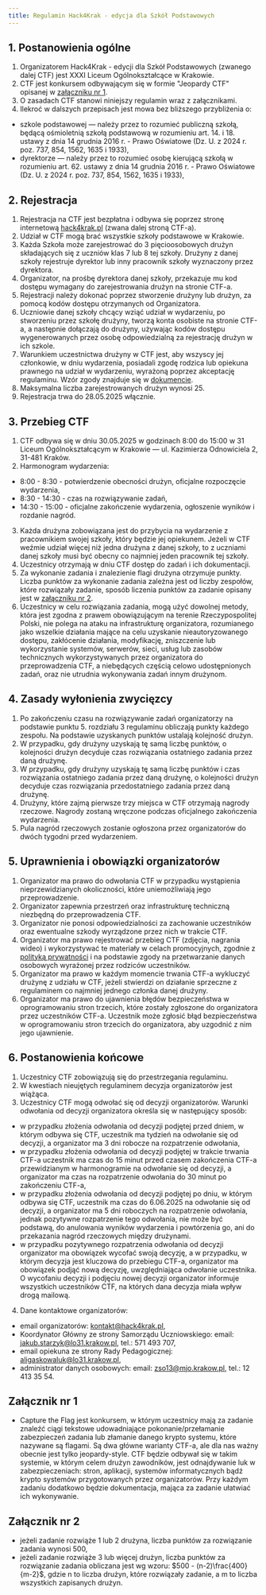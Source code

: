```yaml
---
title: Regulamin Hack4Krak - edycja dla Szkół Podstawowych
---
```


## 1. Postanowienia ogólne

1. Organizatorem Hack4Krak - edycji dla Szkół Podstawowych (zwanego dalej CTF) jest XXXI Liceum Ogólnokształcące w Krakowie.
2. CTF jest konkursem odbywającym się w formie "Jeopardy CTF" opisanej w [załączniku nr 1](#załącznik-nr-1).
3. O zasadach CTF stanowi niniejszy regulamin wraz z załącznikami.
4. Ilekroć w dalszych przepisach jest mowa bez bliższego przybliżenia o:

- szkole podstawowej — należy przez to rozumieć publiczną szkołą, będącą ośmioletnią szkołą podstawową w rozumieniu art. 14. i 18. ustawy z dnia 14 grudnia 2016 r. - Prawo Oświatowe (Dz. U. z 2024 r. poz. 737, 854, 1562, 1635 i 1933),
- dyrektorze — należy przez to rozumieć osobę kierującą szkołą w rozumieniu art. 62. ustawy z dnia 14 grudnia 2016 r. - Prawo Oświatowe (Dz. U. z 2024 r. poz. 737, 854, 1562, 1635 i 1933),

## 2. Rejestracja

1. Rejestracja na CTF jest bezpłatna i odbywa się poprzez stronę internetową [hack4krak.pl](https://hack4krak.pl) (zwana dalej stroną CTF-a).
2. Udział w CTF mogą brać wszystkie szkoły podstawowe w Krakowie.
3. Każda Szkoła może zarejestrować do 3 pięcioosobowych drużyn składających się z uczniów klas 7 lub 8 tej szkoły. Drużyny z danej szkoły rejestruje dyrektor lub inny pracownik szkoły wyznaczony przez dyrektora.
4. Organizator, na prośbę dyrektora danej szkoły, przekazuje mu kod dostępu wymagany do zarejestrowania drużyn na stronie CTF-a.
5. Rejestracji należy dokonać poprzez stworzenie drużyny lub drużyn, za pomocą kodów dostępu otrzymanych od Organizatora.
6. Uczniowie danej szkoły chcący wziąć udział w wydarzeniu, po stworzeniu przez szkołę drużyny, tworzą konta osobiste na stronie CTF-a, a następnie dołączają do drużyny, używając kodów dostępu wygenerowanych przez osobę odpowiedzialną za rejestrację drużyn w ich szkole.
7. Warunkiem uczestnictwa drużyny w CTF jest, aby wszyscy jej członkowie, w dniu wydarzenia, posiadali zgodę rodzica lub opiekuna prawnego na udział w wydarzeniu, wyrażoną poprzez akceptację regulaminu. Wzór zgody znajduje się w <a href="/documents/Zgoda_rodzica_lub_opiekuna_prawnego_na_uczestnictwo_w_wydarzeniu.pdf" target="_blank">dokumencie</a>.
8. Maksymalna liczba zarejestrowanych drużyn wynosi 25.
9. Rejestracja trwa do 28.05.2025 włącznie.

## 3. Przebieg CTF

1. CTF odbywa się w dniu 30.05.2025 w godzinach 8:00 do 15:00 w 31 Liceum Ogólnokształcącym w Krakowie — ul. Kazimierza Odnowiciela 2, 31-481 Kraków.
2. Harmonogram wydarzenia:

- 8:00 - 8:30 - potwierdzenie obecności drużyn, oficjalne rozpoczęcie wydarzenia,
- 8:30 - 14:30 - czas na rozwiązywanie zadań,
- 14:30 - 15:00 - oficjalne zakończenie wydarzenia, ogłoszenie wyników i rozdanie nagród.

3. Każda drużyna zobowiązana jest do przybycia na wydarzenie z pracownikiem swojej szkoły, który będzie jej opiekunem. Jeżeli w CTF weźmie udział więcej niż jedna drużyna z danej szkoły, to z uczniami danej szkoły musi być obecny co najmniej jeden pracownik tej szkoły.
4. Uczestnicy otrzymają w dniu CTF dostęp do zadań i ich dokumentacji.
5. Za wykonanie zadania i znalezienie flagi drużyna otrzymuje punkty. Liczba punktów za wykonanie zadania zależna jest od liczby zespołów, które rozwiązały zadanie, sposób liczenia punktów za zadanie opisany jest w [załączniku nr 2](#załącznik-nr-2).
6. Uczestnicy w celu rozwiązania zadania, mogą użyć dowolnej metody, która jest zgodna z prawem obowiązującym na terenie Rzeczypospolitej Polski, nie polega na ataku na infrastrukturę organizatora, rozumianego jako wszelkie działania mające na celu uzyskanie nieautoryzowanego dostępu, zakłócenie działania, modyfikację, zniszczenie lub wykorzystanie systemów, serwerów, sieci, usług lub zasobów technicznych wykorzystywanych przez organizatora do przeprowadzenia CTF, a niebędących częścią celowo udostępnionych zadań, oraz nie utrudnia wykonywania zadań innym drużynom.

## 4. Zasady wyłonienia zwycięzcy

1. Po zakończeniu czasu na rozwiązywanie zadań organizatorzy na podstawie punktu 5. rozdziału 3 regulaminu obliczają punkty każdego zespołu. Na podstawie uzyskanych punktów ustalają kolejność drużyn.
2. W przypadku, gdy drużyny uzyskają tę samą liczbę punktów, o kolejności drużyn decyduje czas rozwiązania ostatniego zadania przez daną drużynę.
3. W przypadku, gdy drużyny uzyskają tę samą liczbę punktów i czas rozwiązania ostatniego zadania przez daną drużynę, o kolejności drużyn decyduje czas rozwiązania przedostatniego zadania przez daną drużynę.
4. Drużyny, które zajmą pierwsze trzy miejsca w CTF otrzymają nagrody rzeczowe. Nagrody zostaną wręczone podczas oficjalnego zakończenia wydarzenia.
5. Pula nagród rzeczowych zostanie ogłoszona przez organizatorów do dwóch tygodni przed wydarzeniem.

## 5. Uprawnienia i obowiązki organizatorów

1. Organizator ma prawo do odwołania CTF w przypadku wystąpienia nieprzewidzianych okoliczności, które uniemożliwiają jego przeprowadzenie.
2. Organizator zapewnia przestrzeń oraz infrastrukturę techniczną niezbędną do przeprowadzenia CTF.
3. Organizator nie ponosi odpowiedzialności za zachowanie uczestników oraz ewentualne szkody wyrządzone przez nich w trakcie CTF.
4. Organizator ma prawo rejestrować przebieg CTF (zdjęcia, nagrania wideo) i wykorzystywać te materiały w celach promocyjnych, zgodnie z [polityką prywatności](/docs/privacy-policy) i na podstawie zgody na przetwarzanie danych osobowych wyrażonej przez rodziców uczestników.
5. Organizator ma prawo w każdym momencie trwania CTF-a wykluczyć drużynę z udziału w CTF, jeżeli stwierdzi on działanie sprzeczne z regulaminem co najmniej jednego członka danej drużyny.
6. Organizator ma prawo do ujawnienia błędów bezpieczeństwa w oprogramowaniu stron trzecich, które zostały zgłoszone do organizatora przez uczestników CTF-a. Uczestnik może zgłosić błąd bezpieczeństwa w oprogramowaniu stron trzecich do organizatora, aby uzgodnić z nim jego ujawnienie.

## 6. Postanowienia końcowe

1. Uczestnicy CTF zobowiązują się do przestrzegania regulaminu.
2. W kwestiach nieujętych regulaminem decyzja organizatorów jest wiążąca.
3. Uczestnicy CTF mogą odwołać się od decyzji organizatorów. Warunki odwołania od decyzji organizatora określa się w następujący sposób:

- w przypadku złożenia odwołania od decyzji podjętej przed dniem, w którym odbywa się CTF, uczestnik ma tydzień na odwołanie się od decyzji, a organizator ma 3 dni robocze na rozpatrzenie odwołania,
- w przypadku złożenia odwołania od decyzji podjętej w trakcie trwania CTF-a uczestnik ma czas do 15 minut przed czasem zakończenia CTF-a przewidzianym w harmonogramie na odwołanie się od decyzji, a organizator ma czas na rozpatrzenie odwołania do 30 minut po zakończeniu CTF-a,
- w przypadku złożenia odwołania od decyzji podjętej po dniu, w którym odbywa się CTF, uczestnik ma czas do 6.06.2025 na odwołanie się od decyzji, a organizator ma 5 dni roboczych na rozpatrzenie odwołania, jednak pozytywne rozpatrzenie tego odwołania, nie może być podstawą, do anulowania wyników wydarzenia i powtórzenia go, ani do przekazania nagród rzeczowych między drużynami.
- w przypadku pozytywnego rozpatrzenia odwołania od decyzji organizator ma obowiązek wycofać swoją decyzję, a w przypadku, w którym decyzja jest kluczowa do przebiegu CTF-a, organizator ma obowiązek podjąć nową decyzję, uwzględniająca odwołanie uczestnika. O wycofaniu decyzji i podjęciu nowej decyzji organizator informuje wszystkich uczestników CTF, na których dana decyzja miała wpływ drogą mailową.

4. Dane kontaktowe organizatorów:

- email organizatorów: kontakt@hack4krak.pl,
- Koordynator Główny ze strony Samorządu Uczniowskiego: email: jakub.starzyk@lo31.krakow.pl, tel.: 571 493 707,
- email opiekuna ze strony Rady Pedagogicznej: aligaskowaluk@lo31.krakow.pl,
- administrator danych osobowych: email: zso13@mjo.krakow.pl, tel.: 12 413 35 54.

## Załącznik nr 1

- Capture the Flag jest konkursem, w którym uczestnicy mają za zadanie znaleźć ciągi tekstowe udowadniające pokonanie/przełamanie zabezpieczeń zadania lub złamanie danego krypto systemu, które nazywane są flagami. Są dwa główne warianty CTF-a, ale dla nas ważny obecnie jest tylko jeopardy-style. CTF będzie odbywał się w takim systemie, w którym celem drużyn zawodników, jest odnajdywanie luk w zabezpieczeniach: stron, aplikacji, systemów informatycznych bądź krypto systemów przygotowanych przez organizatorów. Przy każdym zadaniu dodatkowo będzie dokumentacja, mająca za zadanie ułatwiać ich wykonywanie.

## Załącznik nr 2

- jeżeli zadanie rozwiąże 1 lub 2 drużyna, liczba punktów za rozwiązanie zadania wynosi 500,
- jeżeli zadanie rozwiąże 3 lub więcej drużyn, liczba punktów za rozwiązanie zadania obliczana jest wg wzoru: $500 - (n-2)\frac{400}{m-2}$, gdzie n to liczba drużyn, które rozwiązały zadanie, a m to liczba wszystkich zapisanych drużyn.
